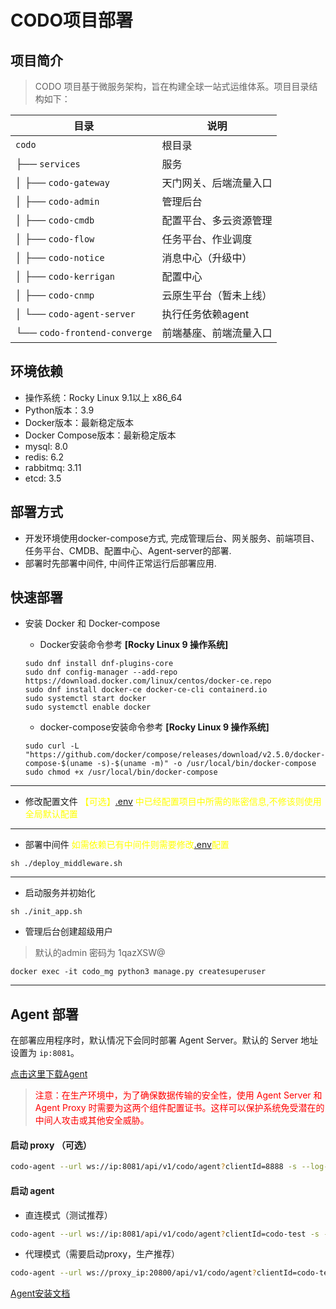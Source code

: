 # CODO项目部署

## 项目简介

> CODO 项目基于微服务架构，旨在构建全球一站式运维体系。项目目录结构如下：

| 目录                           | 说明          |
|------------------------------|-------------|
| `codo`                       | 根目录         |
| ├── `services`               | 服务          |
| │   ├── `codo-gateway`       | 天门网关、后端流量入口 |
| │   ├── `codo-admin`         | 管理后台        |
| │   ├── `codo-cmdb`          | 配置平台、多云资源管理 |
| │   ├── `codo-flow`          | 任务平台、作业调度   |
| │   ├── `codo-notice`        | 消息中心（升级中）   |
| │   ├── `codo-kerrigan`      | 配置中心        |
| │   ├── `codo-cnmp`          | 云原生平台（暂未上线） |
| │   └── `codo-agent-server`  | 执行任务依赖agent |
| └── `codo-frontend-converge` | 前端基座、前端流量入口 |

## 环境依赖

- 操作系统：Rocky Linux 9.1以上 x86_64
- Python版本：3.9
- Docker版本：最新稳定版本
- Docker Compose版本：最新稳定版本
- mysql: 8.0
- redis: 6.2
- rabbitmq: 3.11
- etcd: 3.5

## 部署方式

- 开发环境使用docker-compose方式, 完成管理后台、网关服务、前端项目、任务平台、CMDB、配置中心、Agent-server的部署.
- 部署时先部署中间件, 中间件正常运行后部署应用.

## 快速部署

- 安装 Docker 和 Docker-compose
    - Docker安装命令参考 **[Rocky Linux 9 操作系统]**

  ```shell
  sudo dnf install dnf-plugins-core
  sudo dnf config-manager --add-repo https://download.docker.com/linux/centos/docker-ce.repo
  sudo dnf install docker-ce docker-ce-cli containerd.io
  sudo systemctl start docker
  sudo systemctl enable docker
  ```

    - docker-compose安装命令参考 **[Rocky Linux 9 操作系统]**

  ```shell
  sudo curl -L "https://github.com/docker/compose/releases/download/v2.5.0/docker-compose-$(uname -s)-$(uname -m)" -o /usr/local/bin/docker-compose
  sudo chmod +x /usr/local/bin/docker-compose
  ```

--- 

- 修改配置文件 <span style="color: yellow;">【可选】[.env](.env)
  中已经配置项目中所需的账密信息,不修该则使用全局默认配置</span>

--- 

- 部署中间件  <span style="color: yellow;"> 如需依赖已有中间件则需要修改[.env](.env)配置

```shell
sh ./deploy_middleware.sh
```

--- 

- 启动服务并初始化

```shell
sh ./init_app.sh
```

- 管理后台创建超级用户

> 默认的admin 密码为 1qazXSW@

```shell
docker exec -it codo_mg python3 manage.py createsuperuser
```

--- 

## Agent 部署

在部署应用程序时，默认情况下会同时部署 Agent Server。默认的 Server 地址设置为 `ip:8081`。

[点击这里下载Agent](https://github.com/opendevops-cn/codo-agent-server)

> <font color="red">注意：在生产环境中，为了确保数据传输的安全性，使用 Agent Server 和 Agent Proxy
> 时需要为这两个组件配置证书。这样可以保护系统免受潜在的中间人攻击或其他安全威胁。</font>

#### 启动 proxy （可选）

```bash
codo-agent --url ws://ip:8081/api/v1/codo/agent?clientId=8888 -s --log-dir /data/logs/codo  --client-type master
```

#### 启动 agent

- 直连模式（测试推荐）

```bash
codo-agent --url ws://ip:8081/api/v1/codo/agent?clientId=codo-test -s --log-dir /data/logs/codo --row-limit 2000 --client-type normal

```

- 代理模式（需要启动proxy，生产推荐）

```bash
codo-agent --url ws://proxy_ip:20800/api/v1/codo/agent?clientId=codo-test:8888 -s --log-dir /data/logs/codo --row-limit 2000 --client-type normal

```

[Agent安装文档](https://github.com/opendevops-cn/codo-agent-server/blob/main/%E5%AE%89%E8%A3%85%E6%96%87%E6%A1%A3.md)